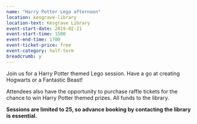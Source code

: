 ```yaml
---
name: "Harry Potter Lego afternoon"
location: kesgrave-library
location-text: Kesgrave Library
event-start-date: 2019-02-21
event-start-time: 1500
event-end-time: 1700
event-ticket-price: free
event-category: half-term
breadcrumb: y
---
```


Join us for a Harry Potter themed Lego session. Have a go at creating Hogwarts or a Fantastic Beast!

Attendees also have the opportunity to purchase raffle tickets for the chance to win Harry Potter themed prizes. All funds to the library.

**Sessions are limited to 25, so advance booking by contacting the library is essential.**
